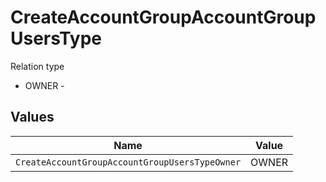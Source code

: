 # CreateAccountGroupAccountGroupUsersType

Relation type
* OWNER - 


## Values

| Name                                           | Value                                          |
| ---------------------------------------------- | ---------------------------------------------- |
| `CreateAccountGroupAccountGroupUsersTypeOwner` | OWNER                                          |